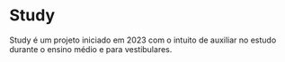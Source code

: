# Study
Study é um projeto iniciado em 2023 com o intuito de auxiliar no estudo durante o ensino médio e para vestibulares.
